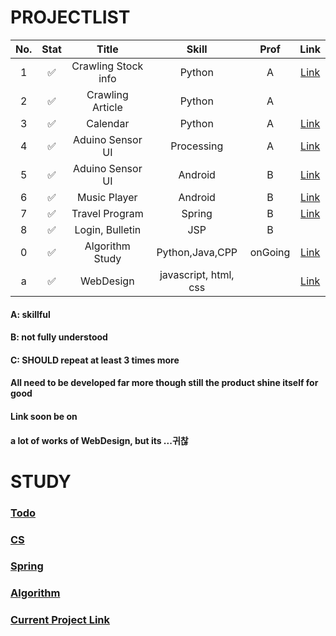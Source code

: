 # PROJECTLIST
|No.|Stat|Title|Skill|Prof|Link|
|:---:|:---:|:---:|:---:|:---:|:---:|
|1| :white_check_mark:| Crawling Stock info| Python | A|[Link](https://github.com/minchjung/StockCrawling)|
|2| :white_check_mark:| Crawling Article| Python | A ||
|3| :white_check_mark:| Calendar| Python | A |[Link](https://github.com/minchjung/Calendar)|
|4| :white_check_mark:| Aduino Sensor UI| Processing | A |[Link](https://github.com/minchjung/processing3.0)|
|5| :white_check_mark:| Aduino Sensor UI| Android | B |[Link](https://github.com/minchjung/Android)|
|6| :white_check_mark:| Music Player| Android | B |[Link](https://github.com/minchjung/Android)|
|7| :white_check_mark:| Travel Program| Spring | B |[Link](https://github.com/minchjung/TravelProgram)|
|8| :white_check_mark:| Login, Bulletin| JSP | B ||
|0| :white_check_mark:| Algorithm Study| Python,Java,CPP | onGoing |[Link](https://github.com/minchjung/DataStructure)|
|a|:white_check_mark:| WebDesign|javascript, html, css||[Link](https://github.com/minchjung/WebDesign)|

#### A: skillful
#### B: not fully understood
#### C: SHOULD repeat at least 3 times more 
#### All need to be developed far more though still the product shine itself for good 
#### Link soon be on
#### a lot of works of WebDesign, but its ...귀찮

# STUDY
### [**Todo**](https://github.com/minchjung/PROJECTLIST/wiki/Aug)  
### [**CS**](https://github.com/minchjung/CSstudy)
### [**Spring**](https://github.com/minchjung/SpringStudy)  
### [**Algorithm**](https://github.com/minchjung/Algorithm)  
### [Current Project Link](https://github.com/minchjung/Weadresser)
